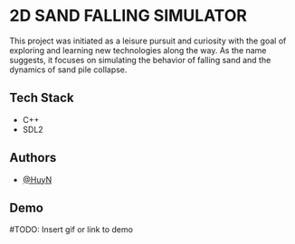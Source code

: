 # 2D SAND FALLING SIMULATOR

This project was initiated as a leisure pursuit and curiosity with the goal of exploring and learning new technologies along the way. As the name suggests, it focuses on simulating the behavior of falling sand and the dynamics of sand pile collapse.

## Tech Stack

- C++
- SDL2

## Authors

- [@HuyN](https://www.github.com/HuyN2105)

## Demo

#TODO: Insert gif or link to demo

